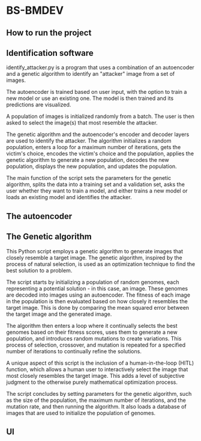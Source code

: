 # BS-BMDEV

## How to run the project

## Identification software
identify_attacker.py is a program that uses a combination of an autoencoder and a genetic algorithm to identify an "attacker" image from a set of images.

The autoencoder is trained based on user input, with the option to train a new model or use an existing one. The model is then trained and its predictions are visualized.

A population of images is initialized randomly from a batch. The user is then asked to select the image(s) that most resemble the attacker.

The genetic algorithm and the autoencoder's encoder and decoder layers are used to identify the attacker. The algorithm initializes a random population, enters a loop for a maximum number of iterations, gets the victim's choice, encodes the victim's choice and the population, applies the genetic algorithm to generate a new population, decodes the new population, displays the new population, and updates the population.

The main function of the script sets the parameters for the genetic algorithm, splits the data into a training set and a validation set, asks the user whether they want to train a model, and either trains a new model or loads an existing model and identifies the attacker.

## The autoencoder

## The Genetic algorithm
This Python script employs a genetic algorithm to generate images that closely resemble a target image. The genetic algorithm, inspired by the process of natural selection, is used as an optimization technique to find the best solution to a problem.

The script starts by initializing a population of random genomes, each representing a potential solution - in this case, an image. These genomes are decoded into images using an autoencoder. The fitness of each image in the population is then evaluated based on how closely it resembles the target image. This is done by comparing the mean squared error between the target image and the generated image.

The algorithm then enters a loop where it continually selects the best genomes based on their fitness scores, uses them to generate a new population, and introduces random mutations to create variations. This process of selection, crossover, and mutation is repeated for a specified number of iterations to continually refine the solutions.

A unique aspect of this script is the inclusion of a human-in-the-loop (HITL) function, which allows a human user to interactively select the image that most closely resembles the target image. This adds a level of subjective judgment to the otherwise purely mathematical optimization process.

The script concludes by setting parameters for the genetic algorithm, such as the size of the population, the maximum number of iterations, and the mutation rate, and then running the algorithm. It also loads a database of images that are used to initialize the population of genomes.

## UI